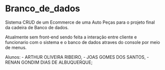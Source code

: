 # Branco_de_dados
Sistema CRUD de um Ecommerce de uma Auto Peças para o projeto final da cadeira de Banco de dados.

Atualmente sem front-end sendo feita a interação entre cliente e funcionario com o sistema e o banco de dados atraves do console por meio de menus.

Alunos: - ARTHUR OLIVEIRA RIBEIRO,
        - JOAS GOMES DOS SANTOS,
        - RENAN GONDIM DIAS DE ALBUQUERQUE;
